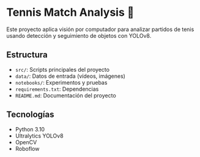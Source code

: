 # Tennis Match Analysis 🎾

Este proyecto aplica visión por computador para analizar partidos de tenis usando detección y seguimiento de objetos con YOLOv8.

## Estructura

- `src/`: Scripts principales del proyecto
- `data/`: Datos de entrada (vídeos, imágenes)
- `notebooks/`: Experimentos y pruebas
- `requirements.txt`: Dependencias
- `README.md`: Documentación del proyecto

## Tecnologías

- Python 3.10
- Ultralytics YOLOv8
- OpenCV
- Roboflow

